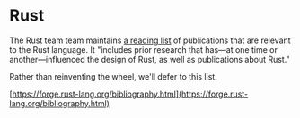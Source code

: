 # Rust

The Rust team team maintains
[a reading list](https://forge.rust-lang.org/bibliography.html) of
publications that are relevant to the Rust language. It "includes
prior research that has—at one time or another—influenced the design
of Rust, as well as publications about Rust."

Rather than reinventing the wheel, we'll defer to this list.

[https://forge.rust-lang.org/bibliography.html](https://forge.rust-lang.org/bibliography.html)
